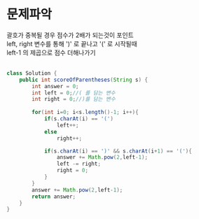 <h1>문제파악</h1>
괄호가 중복될 경우 점수가 2배가 되는것이 포인트<br>
left, right 변수를 통해 ')' 로 끝나고 '(' 로 시작될때<br>
left-1 의 제곱으로 점수 더해나가기<br><br>

```java
class Solution {
    public int scoreOfParentheses(String s) {
        int answer = 0;
        int left = 0;//( 를 담는 변수
        int right = 0;//)를 담는 변수
        
        for(int i=0; i<s.length()-1; i++){
            if(s.charAt(i) == '(')
                left++;
            else
                right++;

            if(s.charAt(i) == ')' && s.charAt(i+1) == '('){
                answer += Math.pow(2,left-1);
                left -= right;
                right = 0;
            }
        }           
        answer += Math.pow(2,left-1);
        return answer;
    }
}
```
